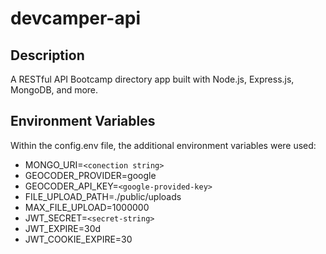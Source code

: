 # devcamper-api

## Description

A RESTful API Bootcamp directory app built with Node.js, Express.js, MongoDB, and more.

## Environment Variables

Within the config.env file, the additional environment variables were used:
* MONGO_URI=`<conection string>`
* GEOCODER_PROVIDER=google
* GEOCODER_API_KEY=`<google-provided-key>`
* FILE_UPLOAD_PATH=./public/uploads
* MAX_FILE_UPLOAD=1000000
* JWT_SECRET=`<secret-string>`
* JWT_EXPIRE=30d
* JWT_COOKIE_EXPIRE=30

